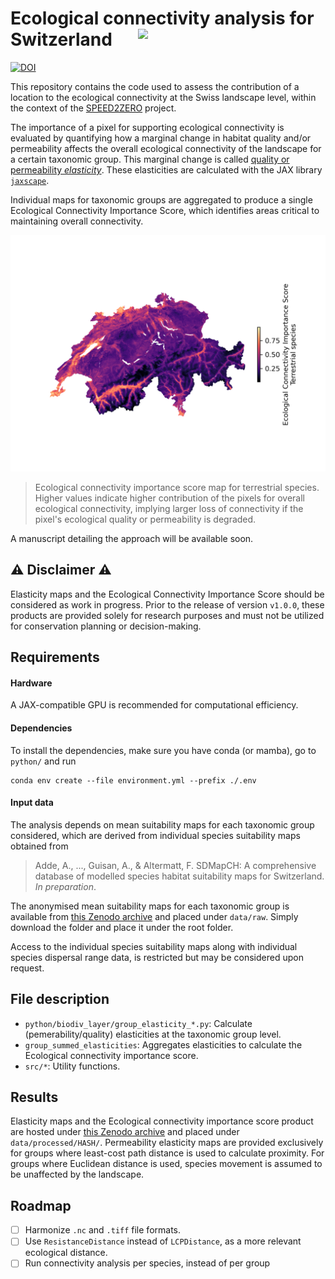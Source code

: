 
# Ecological connectivity analysis for Switzerland <img src="https://speed2zero.ethz.ch/wp-content/uploads/2023/02/SPEED2ZERO_Logo_trans.png" width="300" align="right">

[![DOI](https://zenodo.org/badge/DOI/10.5281/zenodo.14676988.svg)](https://doi.org/10.5281/zenodo.14676988)


This repository contains the code used to assess the contribution of a location to the ecological connectivity at the Swiss landscape level, within the context of the [SPEED2ZERO](https://speed2zero.ethz.ch/en/) project.

The importance of a pixel for supporting ecological connectivity is evaluated by quantifying how a marginal change in habitat quality and/or permeability affects the overall ecological connectivity of the landscape for a certain taxonomic group. This marginal change is called [quality or permeability *elasticity*](https://en.wikipedia.org/wiki/Elasticity_(economics)#Definition). These elasticities are calculated with the JAX library [`jaxscape`](https://github.com/vboussange/jaxscape).

Individual maps for taxonomic groups are aggregated to produce a single Ecological Connectivity Importance Score, which identifies areas critical to maintaining overall connectivity.

![](ecological_connectivity_importance_Terrestrial.png)
> Ecological connectivity importance score map for terrestrial species. Higher values indicate higher contribution of the pixels for overall ecological connectivity, implying larger loss of connectivity if the pixel's ecological quality or permeability is degraded.

A manuscript detailing the approach will be available soon.

## ⚠️ Disclaimer ⚠️

Elasticity maps and the Ecological Connectivity Importance Score should be considered as work in progress. Prior to the release of version `v1.0.0`, these products are provided solely for research purposes and must not be utilized for conservation planning or decision-making.

## Requirements

#### Hardware
A JAX-compatible GPU is recommended for computational efficiency.

#### Dependencies
To install the dependencies, make sure you have conda (or mamba), go to `python/` and run
```
conda env create --file environment.yml --prefix ./.env
```

#### Input data

The analysis depends on mean suitability maps for each taxonomic group considered, which are derived from individual species suitability maps obtained from

>  Adde, A., ..., Guisan, A., & Altermatt, F. SDMapCH: A comprehensive database of modelled species habitat suitability maps for Switzerland. *In preparation*.

The anonymised mean suitability maps for each taxonomic group is available from [this Zenodo archive](https://zenodo.org/records/14676988) and placed under `data/raw`. Simply download the folder and place it under the root folder.

<!--- The species names from which the mean suitability maps have been derived, together with the mean dispersal range used for the calculation of ecological proximity, are stored in each `.nc` file attributes.-->

Access to the individual species suitability maps along with individual species dispersal range data, is restricted but may be considered upon request.

## File description
- `python/biodiv_layer/group_elasticity_*.py`: Calculate (pemerability/quality) elasticities at the taxonomic group level. 
- `group_summed_elasticities`: Aggregates elasticities to calculate the Ecological connectivity importance score.
- `src/*`: Utility functions.

## Results
Elasticity maps and the Ecological connectivity importance score product are hosted under [this Zenodo archive](https://zenodo.org/records/14676988) and placed under `data/processed/HASH/`. Permeability elasticity maps are provided exclusively for groups where least-cost path distance is used to calculate proximity. For groups where Euclidean distance is used, species movement is assumed to be unaffected by the landscape.

## Roadmap
- [ ] Harmonize `.nc` and `.tiff` file formats.
- [ ] Use `ResistanceDistance` instead of `LCPDistance`, as a more relevant ecological distance.
- [ ] Run connectivity analysis per species, instead of per group
